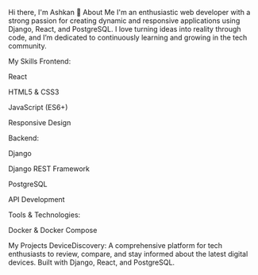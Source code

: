 Hi there, I'm Ashkan 👋
About Me
I'm an enthusiastic web developer with a strong passion for creating dynamic and responsive applications using Django, React, and PostgreSQL. I love turning ideas into reality through code, and I’m dedicated to continuously learning and growing in the tech community.

My Skills
Frontend:

React

HTML5 & CSS3

JavaScript (ES6+)

Responsive Design

Backend:

Django

Django REST Framework

PostgreSQL

API Development

Tools & Technologies:

Docker & Docker Compose

My Projects
DeviceDiscovery: A comprehensive platform for tech enthusiasts to review, compare, and stay informed about the latest digital devices. Built with Django, React, and PostgreSQL.
